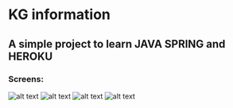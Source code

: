 # KG information
## A simple project to learn JAVA SPRING and HEROKU

### Screens:
![alt text](Screens/demo%201.png)
![alt text](Screens/demo%202.png)
![alt text](Screens/demo%203.png)
![alt text](Screens/demo%204.png)

